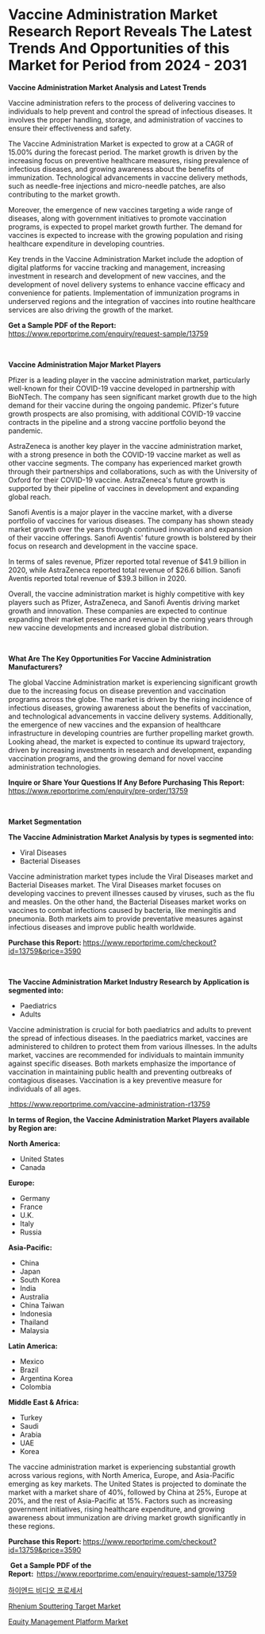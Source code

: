 <p><h1>Vaccine Administration Market Research Report Reveals The Latest Trends And Opportunities of this Market for Period from 2024 - 2031</h1></p><p><strong>Vaccine Administration Market Analysis and Latest Trends</strong></p>
<p><p>Vaccine administration refers to the process of delivering vaccines to individuals to help prevent and control the spread of infectious diseases. It involves the proper handling, storage, and administration of vaccines to ensure their effectiveness and safety.</p><p>The Vaccine Administration Market is expected to grow at a CAGR of 15.00% during the forecast period. The market growth is driven by the increasing focus on preventive healthcare measures, rising prevalence of infectious diseases, and growing awareness about the benefits of immunization. Technological advancements in vaccine delivery methods, such as needle-free injections and micro-needle patches, are also contributing to the market growth.</p><p>Moreover, the emergence of new vaccines targeting a wide range of diseases, along with government initiatives to promote vaccination programs, is expected to propel market growth further. The demand for vaccines is expected to increase with the growing population and rising healthcare expenditure in developing countries.</p><p>Key trends in the Vaccine Administration Market include the adoption of digital platforms for vaccine tracking and management, increasing investment in research and development of new vaccines, and the development of novel delivery systems to enhance vaccine efficacy and convenience for patients. Implementation of immunization programs in underserved regions and the integration of vaccines into routine healthcare services are also driving the growth of the market.</p></p>
<p><strong>Get a Sample PDF of the Report:&nbsp;</strong> <a href="https://www.reportprime.com/enquiry/request-sample/13759">https://www.reportprime.com/enquiry/request-sample/13759</a></p>
<p>&nbsp;</p>
<p><strong>Vaccine Administration Major Market Players</strong></p>
<p><p>Pfizer is a leading player in the vaccine administration market, particularly well-known for their COVID-19 vaccine developed in partnership with BioNTech. The company has seen significant market growth due to the high demand for their vaccine during the ongoing pandemic. Pfizer's future growth prospects are also promising, with additional COVID-19 vaccine contracts in the pipeline and a strong vaccine portfolio beyond the pandemic.</p><p>AstraZeneca is another key player in the vaccine administration market, with a strong presence in both the COVID-19 vaccine market as well as other vaccine segments. The company has experienced market growth through their partnerships and collaborations, such as with the University of Oxford for their COVID-19 vaccine. AstraZeneca's future growth is supported by their pipeline of vaccines in development and expanding global reach.</p><p>Sanofi Aventis is a major player in the vaccine market, with a diverse portfolio of vaccines for various diseases. The company has shown steady market growth over the years through continued innovation and expansion of their vaccine offerings. Sanofi Aventis' future growth is bolstered by their focus on research and development in the vaccine space.</p><p>In terms of sales revenue, Pfizer reported total revenue of $41.9 billion in 2020, while AstraZeneca reported total revenue of $26.6 billion. Sanofi Aventis reported total revenue of $39.3 billion in 2020.</p><p>Overall, the vaccine administration market is highly competitive with key players such as Pfizer, AstraZeneca, and Sanofi Aventis driving market growth and innovation. These companies are expected to continue expanding their market presence and revenue in the coming years through new vaccine developments and increased global distribution.</p></p>
<p>&nbsp;</p>
<p><strong>What Are The Key Opportunities For Vaccine Administration Manufacturers?</strong></p>
<p><p>The global Vaccine Administration market is experiencing significant growth due to the increasing focus on disease prevention and vaccination programs across the globe. The market is driven by the rising incidence of infectious diseases, growing awareness about the benefits of vaccination, and technological advancements in vaccine delivery systems. Additionally, the emergence of new vaccines and the expansion of healthcare infrastructure in developing countries are further propelling market growth. Looking ahead, the market is expected to continue its upward trajectory, driven by increasing investments in research and development, expanding vaccination programs, and the growing demand for novel vaccine administration technologies.</p></p>
<p><strong>Inquire or Share Your Questions If Any Before Purchasing This Report:</strong> <a href="https://www.reportprime.com/enquiry/pre-order/13759">https://www.reportprime.com/enquiry/pre-order/13759</a></p>
<p>&nbsp;</p>
<p><strong>Market Segmentation</strong></p>
<p><strong>The Vaccine Administration Market Analysis by types is segmented into:</strong></p>
<p><ul><li>Viral Diseases</li><li>Bacterial Diseases</li></ul></p>
<p><p>Vaccine administration market types include the Viral Diseases market and Bacterial Diseases market. The Viral Diseases market focuses on developing vaccines to prevent illnesses caused by viruses, such as the flu and measles. On the other hand, the Bacterial Diseases market works on vaccines to combat infections caused by bacteria, like meningitis and pneumonia. Both markets aim to provide preventative measures against infectious diseases and improve public health worldwide.</p></p>
<p><strong>Purchase this Report:&nbsp;</strong><a href="https://www.reportprime.com/checkout?id=13759&price=3590">https://www.reportprime.com/checkout?id=13759&price=3590</a></p>
<p>&nbsp;</p>
<p><strong>The Vaccine Administration Market Industry Research by Application is segmented into:</strong></p>
<p><ul><li>Paediatrics</li><li>Adults</li></ul></p>
<p><p>Vaccine administration is crucial for both paediatrics and adults to prevent the spread of infectious diseases. In the paediatrics market, vaccines are administered to children to protect them from various illnesses. In the adults market, vaccines are recommended for individuals to maintain immunity against specific diseases. Both markets emphasize the importance of vaccination in maintaining public health and preventing outbreaks of contagious diseases. Vaccination is a key preventive measure for individuals of all ages.</p></p>
<p><a href="https://www.reportprime.com/vaccine-administration-r13759">&nbsp;https://www.reportprime.com/vaccine-administration-r13759</a></p>
<p><strong>In terms of Region, the Vaccine Administration Market Players available by Region are:</strong></p>
<p>
    <p> <strong> North America: </strong>
        <ul>
            <li>United States</li>
            <li>Canada</li>
        </ul>
        </p> 
    <p> <strong> Europe: </strong>
        <ul>
            <li>Germany</li>
            <li>France</li>
            <li>U.K.</li>
            <li>Italy</li>
            <li>Russia</li>
        </ul>
        </p> 
    <p> <strong> Asia-Pacific: </strong>
        <ul>
            <li>China</li>
            <li>Japan</li>
            <li>South Korea</li>
            <li>India</li>
            <li>Australia</li>
            <li>China Taiwan</li>
            <li>Indonesia</li>
            <li>Thailand</li>
            <li>Malaysia</li>
        </ul>
        </p> 
    <p> <strong> Latin America: </strong>
        <ul>
            <li>Mexico</li>
            <li>Brazil</li>
            <li>Argentina Korea</li>
            <li>Colombia</li>
        </ul>
        </p> 
    <p> <strong> Middle East & Africa: </strong>
        <ul>
            <li>Turkey</li>
            <li>Saudi</li>
            <li>Arabia</li>
            <li>UAE</li>
            <li>Korea</li>
        </ul>
    </p>
    </p>
<p><p>The vaccine administration market is experiencing substantial growth across various regions, with North America, Europe, and Asia-Pacific emerging as key markets. The United States is projected to dominate the market with a market share of 40%, followed by China at 25%, Europe at 20%, and the rest of Asia-Pacific at 15%. Factors such as increasing government initiatives, rising healthcare expenditure, and growing awareness about immunization are driving market growth significantly in these regions.</p></p>
<p><strong>Purchase this Report: </strong><a href="https://www.reportprime.com/checkout?id=13759&price=3590">https://www.reportprime.com/checkout?id=13759&price=3590</a></p>
<p>&nbsp;<strong>Get a Sample PDF of the Report:&nbsp;&nbsp;</strong><a href="https://www.reportprime.com/enquiry/request-sample/13759">https://www.reportprime.com/enquiry/request-sample/13759</a></p>
<p><strong></strong></p>
<p><p><a href="https://github.com/laholand/Market-Research-Report-List-4/blob/main/8210217122750.md">하이엔드 비디오 프로세서</a></p><p><a href="https://view.publitas.com/reportprime-1/global-rhenium-sputtering-target-market-size-share-analysis-by-product-type-by-application-by-region-forecasts-2024-2031/">Rhenium Sputtering Target Market</a></p><p><a href="https://github.com/mdhefjumiah/Market-Research-Report-List-1/blob/main/equity-management-platform-market.md">Equity Management Platform Market</a></p></p>